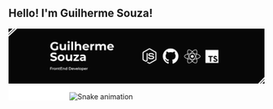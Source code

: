 ## Hello! I'm Guilherme Souza!
<img src='./assets/GithubProfile.png' alt='Carta de apresentação, contêm as seguintes informações, nome: Guilherme Souza, Profissão: Desenvolvedor Front-end, Tecnologias utilizadas: NodeJs, Git, React, Typescript'>


<img align="left" height="30" src="https://raw.githubusercontent.com/guilherme-galvao-souza/guilherme-galvao-souza/master/assets/javascriptIcon.svg">
<img align="left" height="30" src="https://raw.githubusercontent.com/guilherme-galvao-souza/guilherme-galvao-souza/master/assets/typeScript.svg">
<img align="left" height="30" src="https://raw.githubusercontent.com/guilherme-galvao-souza/guilherme-galvao-souza/master/assets/nodejsIcon.svg">
<img align="left" height="30" src="https://raw.githubusercontent.com/guilherme-galvao-souza/guilherme-galvao-souza/master/assets/reactIcon.svg">

![Snake animation](https://github.com/guilherme-galvao-souza/guilherme-galvao-souza/blob/output/github-contribution-grid-snake.svg)

